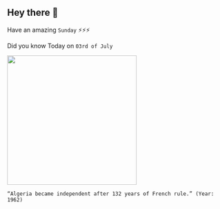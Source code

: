## Hey there 👋
Have an amazing `Sunday` ⚡⚡⚡

Did you know Today on `03rd of July`
 
 [<img src="https://upload.wikimedia.org/wikipedia/commons/c/c8/Arrival_of_Marshal_Randon_in_Algier-Ernest-Francis_Vacherot_mg_5120.jpg" width="300" />](https://en.wikipedia.org/wiki/French_Algeria#:~:text=French%20rule%20in%20the%20region,War%20of%20Independence%20in%201962.&text=The%20war%20ended%20in%201962,determination%20referendum%20in%20July%201962.) 
 ```
“Algeria became independent after 132 years of French rule.” (Year: 1962)
```

